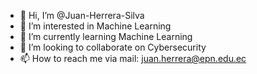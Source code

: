 - 👋 Hi, I’m @Juan-Herrera-Silva
- 👀 I’m interested in Machine Learning
- 🌱 I’m currently learning Machine Learning
- 💞️ I’m looking to collaborate on Cybersecurity
- 📫 How to reach me via mail: juan.herrera@epn.edu.ec

<!---
Juan-Herrera-Silva/Juan-Herrera-Silva is a ✨ special ✨ repository because its `README.md` (this file) appears on your GitHub profile.
You can click the Preview link to take a look at your changes.
--->
